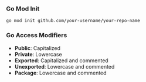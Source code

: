 ### Go Mod Init
`go mod init github.com/your-username/your-repo-name`

### Go Access Modifiers

- **Public**: Capitalized
- **Private**: Lowercase
- **Exported**: Capitalized and commented
- **Unexported**: Lowercase and commented
- **Package**: Lowercase and commented